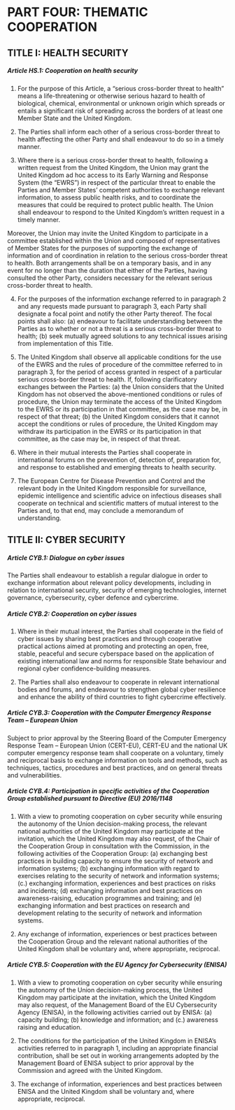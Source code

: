 # PART FOUR: THEMATIC COOPERATION

## TITLE I: HEALTH SECURITY

##### Article HS.1: Cooperation on health security

1. For the purpose of this Article, a “serious cross-border threat to health” means a life-threatening or otherwise serious hazard to health of biological, chemical, environmental or unknown origin which spreads or entails a significant risk of spreading across the borders of at least one Member State and the United Kingdom.

2. The Parties shall inform each other of a serious cross-border threat to health affecting the other Party and shall endeavour to do so in a timely manner.

3. Where there is a serious cross-border threat to health, following a written request from the United Kingdom, the Union may grant the United Kingdom ad hoc access to its Early Warning and Response System (the “EWRS”) in respect of the particular threat to enable the Parties and Member States’ competent authorities to exchange relevant information, to assess public health risks, and to coordinate the measures that could be required to protect public health. The Union shall endeavour to respond to the United Kingdom’s written request in a timely manner.

Moreover, the Union may invite the United Kingdom to participate in a committee established within the Union and composed of representatives of Member States for the purposes of supporting the exchange of information and of coordination in relation to the serious cross-border threat to health.
Both arrangements shall be on a temporary basis, and in any event for no longer than the duration that either of the Parties, having consulted the other Party, considers necessary for the relevant serious cross-border threat to health.

4. For the purposes of the information exchange referred to in paragraph 2 and any requests made pursuant to paragraph 3, each Party shall designate a focal point and notify the other Party thereof. The focal points shall also:
    (a) endeavour to facilitate understanding between the Parties as to whether or not a threat is a serious cross-border threat to health;
    (b) seek mutually agreed solutions to any technical issues arising from implementation of this Title.

5. The United Kingdom shall observe all applicable conditions for the use of the EWRS and the rules of procedure of the committee referred to in paragraph 3, for the period of access granted in respect of a particular serious cross-border threat to health. If, following clarificatory exchanges between the Parties:
    (a) the Union considers that the United Kingdom has not observed the above-mentioned conditions or rules of procedure, the Union may terminate the access of the United Kingdom to the EWRS or its participation in that committee, as the case may be, in respect of that threat;
    (b) the United Kingdom considers that it cannot accept the conditions or rules of procedure, the United Kingdom may withdraw its participation in the EWRS or its participation in that committee, as the case may be, in respect of that threat.

6. Where in their mutual interests the Parties shall cooperate in international forums on the prevention of, detection of, preparation for, and response to established and emerging threats to health security.

7. The European Centre for Disease Prevention and Control and the relevant body in the United Kingdom responsible for surveillance, epidemic intelligence and scientific advice on infectious diseases shall cooperate on technical and scientific matters of mutual interest to the Parties and, to that end, may conclude a memorandum of understanding.

## TITLE II: CYBER SECURITY

##### Article CYB.1: Dialogue on cyber issues

The Parties shall endeavour to establish a regular dialogue in order to exchange information about relevant policy developments, including in relation to international security, security of emerging technologies, internet governance, cybersecurity, cyber defence and cybercrime.

##### Article CYB.2: Cooperation on cyber issues

1. Where in their mutual interest, the Parties shall cooperate in the field of cyber issues by sharing best practices and through cooperative practical actions aimed at promoting and protecting an open, free, stable, peaceful and secure cyberspace based on the application of existing international law and norms for responsible State behaviour and regional cyber confidence-building measures.

2. The Parties shall also endeavour to cooperate in relevant international bodies and forums, and endeavour to strengthen global cyber resilience and enhance the ability of third countries to fight cybercrime effectively.

##### Article CYB.3: Cooperation with the Computer Emergency Response Team – European Union

Subject to prior approval by the Steering Board of the Computer Emergency Response Team – European Union (CERT-EU), CERT-EU and the national UK computer emergency response team shall cooperate on a voluntary, timely and reciprocal basis to exchange information on tools and methods, such as techniques, tactics, procedures and best practices, and on general threats and vulnerabilities.

##### Article CYB.4: Participation in specific activities of the Cooperation Group established pursuant to Directive (EU) 2016/1148

1. With a view to promoting cooperation on cyber security while ensuring the autonomy of the Union decision-making process, the relevant national authorities of the United Kingdom may participate at the invitation, which the United Kingdom may also request, of the Chair of the Cooperation Group in consultation with the Commission, in the following activities of the Cooperation Group:
    (a) exchanging best practices in building capacity to ensure the security of network and information systems;
    (b) exchanging information with regard to exercises relating to the security of network and information systems;
    (c.) exchanging information, experiences and best practices on risks and incidents;
    (d) exchanging information and best practices on awareness-raising, education programmes and training; and
    (e) exchanging information and best practices on research and development relating to the security of network and information systems.

2. Any exchange of information, experiences or best practices between the Cooperation Group and the relevant national authorities of the United Kingdom shall be voluntary and, where appropriate, reciprocal.

##### Article CYB.5: Cooperation with the EU Agency for Cybersecurity (ENISA)

1. With a view to promoting cooperation on cyber security while ensuring the autonomy of the Union decision-making process, the United Kingdom may participate at the invitation, which the United Kingdom may also request, of the Management Board of the EU Cybersecurity Agency (ENISA), in the following activities carried out by ENISA:
    (a) capacity building;
    (b) knowledge and information; and
    (c.) awareness raising and education.

2. The conditions for the participation of the United Kingdom in ENISA’s activities referred to in paragraph 1, including an appropriate financial contribution, shall be set out in working arrangements adopted by the Management Board of ENISA subject to prior approval by the Commission and agreed with the United Kingdom.

3. The exchange of information, experiences and best practices between ENISA and the United Kingdom shall be voluntary and, where appropriate, reciprocal.

